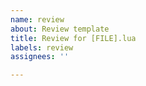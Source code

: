 ```yaml
---
name: review
about: Review template
title: Review for [FILE].lua
labels: review
assignees: ''

---
```



